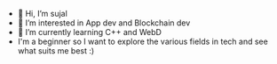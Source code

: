 - 👋 Hi, I’m sujal
- 👀 I’m interested in App dev and Blockchain dev
- 🌱 I’m currently learning C++ and WebD
- I'm a beginner so I want to explore the various fields in tech and see what suits me best :)

<!---
lawlsujal/lawlsujal is a ✨ special ✨ repository because its `README.md` (this file) appears on your GitHub profile.
You can click the Preview link to take a look at your changes.
--->
